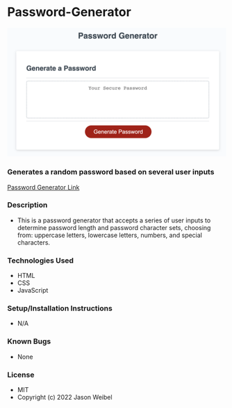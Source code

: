 # Password-Generator

![screenshot](assets/images/password-screenshot.png)

### **Generates a random password based on several user inputs**

[Password Generator Link](https://jweibelbootcamp.github.io/Password-Generator/)

### **Description**
* This is a password generator that accepts a series of user inputs to determine password length and password character sets, choosing from: uppercase letters, lowercase letters, numbers, and special characters. 

### **Technologies Used**
* HTML
* CSS
* JavaScript

### **Setup/Installation Instructions**
* N/A

### **Known Bugs**
* None 

### **License**
* MIT <br />
* Copyright (c) 2022 Jason Weibel

